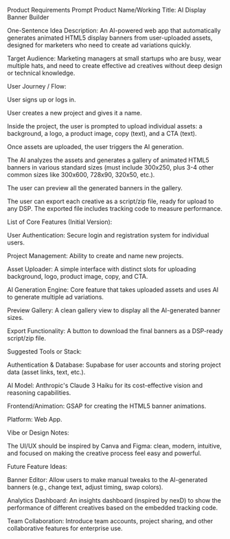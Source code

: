 Product Requirements Prompt
Product Name/Working Title: AI Display Banner Builder

One-Sentence Idea Description: An AI-powered web app that automatically generates animated HTML5 display banners from user-uploaded assets, designed for marketers who need to create ad variations quickly.

Target Audience: Marketing managers at small startups who are busy, wear multiple hats, and need to create effective ad creatives without deep design or technical knowledge.

User Journey / Flow:

User signs up or logs in.

User creates a new project and gives it a name.

Inside the project, the user is prompted to upload individual assets: a background, a logo, a product image, copy (text), and a CTA (text).

Once assets are uploaded, the user triggers the AI generation.

The AI analyzes the assets and generates a gallery of animated HTML5 banners in various standard sizes (must include 300x250, plus 3-4 other common sizes like 300x600, 728x90, 320x50, etc.).

The user can preview all the generated banners in the gallery.

The user can export each creative as a script/zip file, ready for upload to any DSP. The exported file includes tracking code to measure performance.

List of Core Features (Initial Version):

User Authentication: Secure login and registration system for individual users.

Project Management: Ability to create and name new projects.

Asset Uploader: A simple interface with distinct slots for uploading background, logo, product image, copy, and CTA.

AI Generation Engine: Core feature that takes uploaded assets and uses AI to generate multiple ad variations.

Preview Gallery: A clean gallery view to display all the AI-generated banner sizes.

Export Functionality: A button to download the final banners as a DSP-ready script/zip file.

Suggested Tools or Stack:

Authentication & Database: Supabase for user accounts and storing project data (asset links, text, etc.).

AI Model: Anthropic's Claude 3 Haiku for its cost-effective vision and reasoning capabilities.

Frontend/Animation: GSAP for creating the HTML5 banner animations.

Platform: Web App.

Vibe or Design Notes:

The UI/UX should be inspired by Canva and Figma: clean, modern, intuitive, and focused on making the creative process feel easy and powerful.

Future Feature Ideas:

Banner Editor: Allow users to make manual tweaks to the AI-generated banners (e.g., change text, adjust timing, swap colors).

Analytics Dashboard: An insights dashboard (inspired by nexD) to show the performance of different creatives based on the embedded tracking code.

Team Collaboration: Introduce team accounts, project sharing, and other collaborative features for enterprise use.

